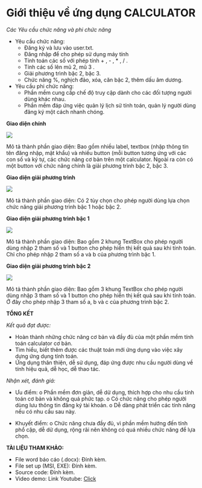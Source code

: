 # Giới thiệu về ứng dụng CALCULATOR
*Các Yêu cầu chức năng và phi chức năng*
- Yêu cầu chức năng:
  <ul>
  <li>Đăng ký và lưu vào user.txt.</li>
  <li>Đăng nhập để cho phép sử dụng máy tính</li>
  <li>Tính toán các số với phép tính + , - , * , / .</li>
  <li>Tính các số lên mũ 2, mũ 3 .</li>
  <li>Giải phương trình bậc 2, bậc 3.</li>
  <li>Chức năng %, nghịch đảo, xóa, căn bậc 2, thêm dấu âm dương.</li>
  </ul>
- Yêu cầu phi chức năng:
  <ul>
  <li>Phần mềm cung cấp chế độ truy cập dành cho các đối tượng người dùng khác nhau.</li>
  <li>Phần mềm đáp ứng việc quản lý lịch sử tính toán, quản lý người dùng đăng ký một cách nhanh chóng.</li>
  </ul>
**Giao diện chính**

<img src="https://i.imgur.com/MmqRGVD.png">

Mô tả thành phần giao diện: Bao gồm nhiều label, textbox (nhập thông tin tên đăng nhập, mật khẩu) và nhiều button (mỗi button tương ứng với các con số và ký tự, các chức năng cơ bản trên một calculator. Ngoài ra còn có một button với chức năng chính là giải phương trình bậc 2, bậc 3.

**Giao diện giải phương trình**

<img src="https://i.imgur.com/1ZKuAhU.png">

Mô tả thành phần giao diện: Có 2 tùy chọn cho phép người dùng lựa chọn chức năng giải phương trình bậc 1 hoặc bậc 2.

**Giao diện giải phương trình bậc 1**

<img src="https://i.imgur.com/3OScYnq.png">

Mô tả thành phần giao diện: Bao gồm 2 khung TextBox cho phép người dùng nhập 2 tham số và 1 button cho phép hiển thị kết quả sau khi tính toán. Chỉ cho phép nhập 2 tham số a và b của phương trình bậc 1.

**Giao diện giải phương trình bậc 2**

<img src="https://i.imgur.com/zJCPcHn.png">

Mô tả thành phần giao diện: Bao gồm 3 khung TextBox cho phép người dùng nhập 3 tham số và 1 button cho phép hiển thị kết quả sau khi tính toán. Ở đây cho phép nhập 3 tham số a, b và c của phương trình bậc 2.

**TỔNG KẾT**

*Kết quả đạt được:*
-	Hoàn thành những chức năng cơ bản và đầy đủ của một phần mềm tính toán calculator cơ bản. 
-	Tìm hiểu, biết thêm được các thuật toán mới ứng dụng vào việc xây dựng ứng dụng tính toán.
-	Ứng dụng thân thiện, dễ sử dụng, đáp ứng được nhu cầu người dùng về tính hiệu quả, dễ học, dễ thao tác.

*Nhận xét, đánh giá:*
-	Ưu điểm:
o	Phần mềm đơn giản, dễ dử dụng, thích hợp cho nhu cầu tính toán cơ bản và không quá phức tạp.
o	Có chức năng cho phép người dùng lưu thông tin đăng ký tài khoản.
o	Dễ dàng phát triển các tính năng nếu có nhu cầu sau này.

-	Khuyết điểm:
o	Chức năng chưa đầy đủ, vì phần mềm hướng đến tính phổ cập, dễ dử dụng, rộng rãi nên không có quá nhiều chức năng để lựa chọn.

**TÀI LIỆU THAM KHẢO:**
- File word báo cáo (.docx): Đính kèm.
- File set up (MSI, EXE): Đính kèm.
- Source code: Đính kèm.
- Video demo: Link Youtube: [Click](https://youtu.be/drkbkpnQCtk)
